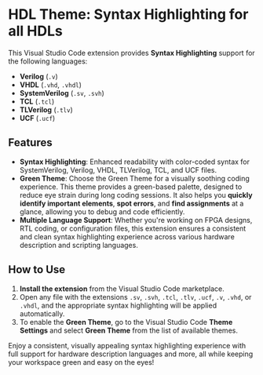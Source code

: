 # HDL Theme: Syntax Highlighting for all HDLs

This Visual Studio Code extension provides **Syntax Highlighting** support for the following languages:

- **Verilog** (`.v`)
- **VHDL** (`.vhd`, `.vhdl`)
- **SystemVerilog** (`.sv`, `.svh`)
- **TCL** (`.tcl`)
- **TLVerilog** (`.tlv`)
- **UCF** (`.ucf`)



## Features
- **Syntax Highlighting**: Enhanced readability with color-coded syntax for SystemVerilog, Verilog, VHDL, TLVerilog, TCL, and UCF files.
- **Green Theme**: Choose the Green Theme for a visually soothing coding experience. This theme provides a green-based palette, designed to reduce eye strain during long coding sessions. It also helps you **quickly identify important elements**, **spot errors**, and **find assignments** at a glance, allowing you to debug and code efficiently.
- **Multiple Language Support**: Whether you're working on FPGA designs, RTL coding, or configuration files, this extension ensures a consistent and clean syntax highlighting experience across various hardware description and scripting languages.

## How to Use
1. **Install the extension** from the Visual Studio Code marketplace.
2. Open any file with the extensions `.sv`, `.svh`, `.tcl`, `.tlv`, `.ucf`, `.v`, `.vhd`, or `.vhdl`, and the appropriate syntax highlighting will be applied automatically.
3. To enable the **Green Theme**, go to the Visual Studio Code **Theme Settings** and select **Green Theme** from the list of available themes.

Enjoy a consistent, visually appealing syntax highlighting experience with full support for hardware description languages and more, all while keeping your workspace green and easy on the eyes!
